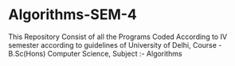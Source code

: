 # Algorithms-SEM-4
This Repository Consist of all the Programs Coded According to IV semester according to guidelines of University of Delhi, Course - B.Sc(Hons) Computer Science, Subject :- Algorithms
